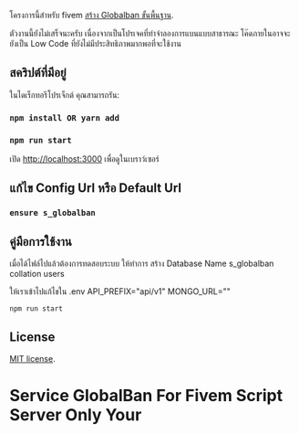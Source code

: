 โครงการนี้สำหรับ fivem  [สร้าง Globalban ขั้นพื้นฐาน](https://github.com/JKTheRipperTH/Fivem-Globalban/).

ตัวงานนี้ยังไม่เสร็จนะครับ เนื่องจากเป็นโปรเจคที่ทำจำลองการแบนแบบสาธารณะ โค๊ดภายในอาจจะยังเป็น Low Code ที่ยังไม่มีประสิทธิภาพมากพอที่จะใช้งาน

## สคริปต์ที่มีอยู่
ในไดเร็กทอรีโปรเจ็กต์ คุณสามารถรัน:
### `npm install OR yarn add`
### `npm run start`

เปิด [http://localhost:3000](http://localhost:3000) เพื่อดูในเบราว์เซอร์

## แก้ไข Config Url หรือ Default Url

### `ensure s_globalban`


## คู่มือการใช้งาน
เมื่อได้ไฟล์ไปแล้วต้องการทดสอบระบบ ให้ทำการ สร้าง Database Name s_globalban collation users

ให้เราเข้าไปแก้ไขใน .env
API_PREFIX="api/v1"
MONGO_URL=""

```npm run start```

## License

[MIT license](https://opensource.org/licenses/MIT).

# Service GlobalBan For Fivem Script Server Only Your
